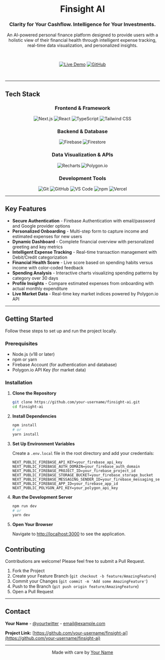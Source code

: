<div align="center">

# Finsight AI

### Clarity for Your Cashflow. Intelligence for Your Investments.

An AI-powered personal finance platform designed to provide users with a holistic view of their financial health through intelligent expense tracking, real-time data visualization, and personalized insights.

<br/>

[![Live Demo](https://img.shields.io/badge/Live-Demo-00D9FF?style=for-the-badge)](https://finsight-ai.vercel.app)
[![GitHub](https://img.shields.io/badge/GitHub-Repository-181717?style=for-the-badge&logo=github)](https://github.com/amoghbakshii/FinsightAI)

<br/>

</div>

---

## Tech Stack

<div align="center">

### Frontend & Framework
![Next.js](https://img.shields.io/badge/Next.js-000000?style=for-the-badge&logo=nextdotjs&logoColor=white)
![React](https://img.shields.io/badge/React-61DAFB?style=for-the-badge&logo=react&logoColor=black)
![TypeScript](https://img.shields.io/badge/TypeScript-3178C6?style=for-the-badge&logo=typescript&logoColor=white)
![Tailwind CSS](https://img.shields.io/badge/Tailwind_CSS-06B6D4?style=for-the-badge&logo=tailwindcss&logoColor=white)

### Backend & Database
![Firebase](https://img.shields.io/badge/Firebase-FFCA28?style=for-the-badge&logo=firebase&logoColor=black)
![Firestore](https://img.shields.io/badge/Firestore-FF6F00?style=for-the-badge&logo=firebase&logoColor=white)

### Data Visualization & APIs
![Recharts](https://img.shields.io/badge/Recharts-22B5BF?style=for-the-badge&logo=chart-dot-js&logoColor=white)
![Polygon.io](https://img.shields.io/badge/Polygon.io-8247E5?style=for-the-badge&logo=polygon&logoColor=white)

### Development Tools
![Git](https://img.shields.io/badge/Git-F05032?style=for-the-badge&logo=git&logoColor=white)
![GitHub](https://img.shields.io/badge/GitHub-181717?style=for-the-badge&logo=github&logoColor=white)
![VS Code](https://img.shields.io/badge/VS_Code-007ACC?style=for-the-badge&logo=visualstudiocode&logoColor=white)
![npm](https://img.shields.io/badge/npm-CB3837?style=for-the-badge&logo=npm&logoColor=white)
![Vercel](https://img.shields.io/badge/Vercel-000000?style=for-the-badge&logo=vercel&logoColor=white)

</div>

---

## Key Features

- **Secure Authentication** - Firebase Authentication with email/password and Google provider options
- **Personalized Onboarding** - Multi-step form to capture income and estimated expenses for new users
- **Dynamic Dashboard** - Complete financial overview with personalized greeting and key metrics
- **Intelligent Expense Tracking** - Real-time transaction management with Debit/Credit categorization
- **Financial Health Score** - Live score based on spending habits versus income with color-coded feedback
- **Spending Analysis** - Interactive charts visualizing spending patterns by category over 30 days
- **Profile Insights** - Compare estimated expenses from onboarding with actual monthly expenditure
- **Live Market Data** - Real-time key market indices powered by Polygon.io API

---

## Getting Started

Follow these steps to set up and run the project locally.

### Prerequisites

- Node.js (v18 or later)
- npm or yarn
- Firebase Account (for authentication and database)
- Polygon.io API Key (for market data)

### Installation

1. **Clone the Repository**
   ```bash
   git clone https://github.com/your-username/finsight-ai.git
   cd finsight-ai
   ```

2. **Install Dependencies**
   ```bash
   npm install
   # or
   yarn install
   ```

3. **Set Up Environment Variables**
   
   Create a `.env.local` file in the root directory and add your credentials:
   ```env
   NEXT_PUBLIC_FIREBASE_API_KEY=your_firebase_api_key
   NEXT_PUBLIC_FIREBASE_AUTH_DOMAIN=your_firebase_auth_domain
   NEXT_PUBLIC_FIREBASE_PROJECT_ID=your_firebase_project_id
   NEXT_PUBLIC_FIREBASE_STORAGE_BUCKET=your_firebase_storage_bucket
   NEXT_PUBLIC_FIREBASE_MESSAGING_SENDER_ID=your_firebase_messaging_sender_id
   NEXT_PUBLIC_FIREBASE_APP_ID=your_firebase_app_id
   NEXT_PUBLIC_POLYGON_API_KEY=your_polygon_api_key
   ```

4. **Run the Development Server**
   ```bash
   npm run dev
   # or
   yarn dev
   ```

5. **Open Your Browser**
   
   Navigate to [http://localhost:3000](http://localhost:3000) to see the application.


## Contributing

Contributions are welcome! Please feel free to submit a Pull Request.

1. Fork the Project
2. Create your Feature Branch (`git checkout -b feature/AmazingFeature`)
3. Commit your Changes (`git commit -m 'Add some AmazingFeature'`)
4. Push to the Branch (`git push origin feature/AmazingFeature`)
5. Open a Pull Request

---


## Contact

**Your Name** - [@yourtwitter](https://twitter.com/yourtwitter) - email@example.com

**Project Link:** [https://github.com/your-username/finsight-ai](https://github.com/your-username/finsight-ai)

---

<div align="center">

Made with care by [Your Name](https://github.com/your-username)

</div>
